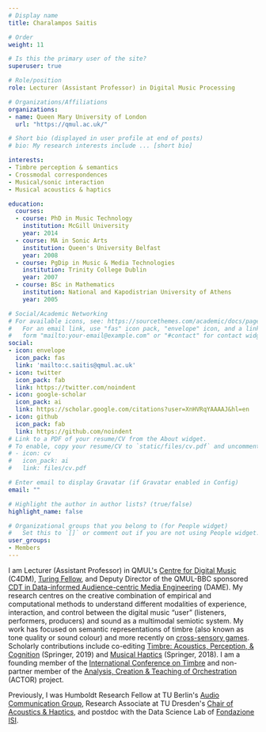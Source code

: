 ```yaml
---
# Display name
title: Charalampos Saitis

# Order
weight: 11

# Is this the primary user of the site?
superuser: true

# Role/position
role: Lecturer (Assistant Professor) in Digital Music Processing

# Organizations/Affiliations
organizations:
- name: Queen Mary University of London
  url: "https://qmul.ac.uk/"

# Short bio (displayed in user profile at end of posts)
# bio: My research interests include ... [short bio]

interests:
- Timbre perception & semantics
- Crossmodal correspondences 
- Musical/sonic interaction
- Musical acoustics & haptics

education:
  courses:
  - course: PhD in Music Technology
    institution: McGill University
    year: 2014
  - course: MA in Sonic Arts
    institution: Queen's University Belfast
    year: 2008
  - course: PgDip in Music & Media Technologies
    institution: Trinity College Dublin
    year: 2007
  - course: BSc in Mathematics
    institution: National and Kapodistrian University of Athens
    year: 2005

# Social/Academic Networking
# For available icons, see: https://sourcethemes.com/academic/docs/page-builder/#icons
#   For an email link, use "fas" icon pack, "envelope" icon, and a link in the
#   form "mailto:your-email@example.com" or "#contact" for contact widget.
social:
- icon: envelope
  icon_pack: fas
  link: 'mailto:c.saitis@qmul.ac.uk'
- icon: twitter
  icon_pack: fab
  link: https://twitter.com/noindent
- icon: google-scholar
  icon_pack: ai
  link: https://scholar.google.com/citations?user=XnHVRqYAAAAJ&hl=en
- icon: github
  icon_pack: fab
  link: https://github.com/noindent
# Link to a PDF of your resume/CV from the About widget.
# To enable, copy your resume/CV to `static/files/cv.pdf` and uncomment the lines below.
# - icon: cv
#   icon_pack: ai
#   link: files/cv.pdf

# Enter email to display Gravatar (if Gravatar enabled in Config)
email: ""

# Highlight the author in author lists? (true/false)
highlight_name: false

# Organizational groups that you belong to (for People widget)
#   Set this to `[]` or comment out if you are not using People widget.
user_groups:
- Members
---
```


I am Lecturer (Assistant Professor) in QMUL's [Centre for Digital Music](https://c4dm.eecs.qmul.ac.uk/) (C4DM), [Turing Fellow](https://www.turing.ac.uk/people/researchers/charalampos-saitis), and Deputy Director of the QMUL-BBC sponsored [CDT in Data-informed Audience-centric Media Engineering](https://dame.qmul.ac.uk/) (DAME).
My research centres on the creative combination of empirical and computational methods to understand different modalities of experience, interaction, and control between the digital music “user” (listeners, performers, producers) and sound as a multimodal semiotic system. 
My work has focused on semantic representations of timbre (also known as tone quality or sound colour) and more recently on [cross-sensory games](https://www.seeingmusic.app/). Scholarly contributions include co-editing [Timbre: Acoustics, Perception, & Cognition](https://link.springer.com/book/10.1007/978-3-030-14832-4) (Springer, 2019) and [Musical Haptics](https://link.springer.com/book/10.1007%2F978-3-319-58316-7) (Springer, 2018). I am a founding member of the [International Conference on Timbre](https://timbre2020.mus.auth.gr/) and non-partner member of the [Analysis, Creation & Teaching of Orchestration](https://www.actorproject.org/) (ACTOR) project.

Previously, I was Humboldt Research Fellow at TU Berlin's [Audio Communication Group](https://www.ak.tu-berlin.de/menue/fachgebiet_audiokommunikation/), Research Associate at TU Dresden's [Chair of Acoustics & Haptics](https://tu-dresden.de/ing/elektrotechnik/ias/aha), and postdoc with the Data Science Lab of [Fondazione ISI](https://www.isi.it/en/home). 


